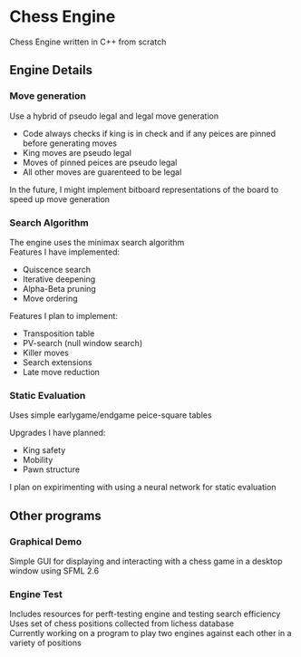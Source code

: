 # Chess Engine
Chess Engine written in C++ from scratch

## Engine Details
### Move generation
Use a hybrid of pseudo legal and legal move generation
 - Code always checks if king is in check and if any peices are pinned before generating moves
 - King moves are pseudo legal
 - Moves of pinned peices are pseudo legal
 - All other moves are guarenteed to be legal  

In the future, I might implement bitboard representations of the board to speed up move generation  

### Search Algorithm
The engine uses the minimax search algorithm  
Features I have implemented:
 - Quiscence search
 - Iterative deepening
 - Alpha-Beta pruning
 - Move ordering

Features I plan to implement:
 - Transposition table
 - PV-search (null window search)
 - Killer moves
 - Search extensions
 - Late move reduction

### Static Evaluation
Uses simple earlygame/endgame peice-square tables  

Upgrades I have planned:
 - King safety
 - Mobility
 - Pawn structure  

I plan on expirimenting with using a neural network for static evaluation  

## Other programs
### Graphical Demo
Simple GUI for displaying and interacting with a chess game in a desktop window using SFML 2.6  

### Engine Test
Includes resources for perft-testing engine and testing search efficiency  
Uses set of chess positions collected from lichess database  
Currently working on a program to play two engines against each other in a variety of positions  